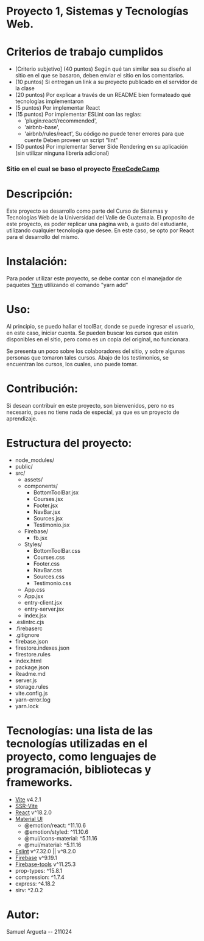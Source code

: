 # Proyecto 1, Sistemas y Tecnologías Web.

# Criterios de trabajo cumplidos

- [Criterio subjetivo] (40 puntos) Según qué tan similar sea su diseño al sitio en el que se basaron, deben enviar el sitio en los comentarios.
- (10 puntos) Si entregan un link a su proyecto publicado en el servidor de la clase
- (20 puntos) Por explicar a través de un README bien formateado qué tecnologías implementaron
- (5 puntos) Por implementar React
- (15 puntos) Por implementar ESLint con las reglas:
  - 'plugin:react/recommended',
  - 'airbnb-base',
  - 'airbnb/rules/react',
    Su código no puede tener errores para que cuente Deben proveer un script "lint"   
- (50 puntos) Por implementar Server Side Rendering en su aplicación (sin utilizar ninguna librería adicional)

### Sitio en el cual se baso el proyecto [FreeCodeCamp](https://www.freecodecamp.org/)

# Descripción:
Este proyecto se desarrollo como parte del Curso de Sistemas y Tecnologías Web de la Universidad del Valle de Guatemala.
El proposito de este proyecto, es poder replicar una página web, a gusto del estudiante, utilizando cualquier tecnología
que desee. En este caso, se opto por React para el desarrollo del mismo.


# Instalación:
Para poder utilizar este proyecto, se debe contar con el manejador de paquetes [Yarn](https://yarnpkg.com/)
utilizando el comando "yarn add"

# Uso: 
Al principio, se puedo hallar el toolBar, donde se puede ingresar el usuario, en este caso, iniciar cuenta.
Se pueden buscar los cursos que esten disponibles en el sitio, pero como es un copia del original, no funcionara.

Se presenta un poco sobre los colaboradores del sitio, y sobre algunas personas que tomaron tales cursos.
Abajo de los testimonios, se encuentran los cursos, los cuales, uno puede tomar.

# Contribución: 
Si desean contribuir en este proyecto, son bienvenidos, pero no es necesario, pues no tiene nada de especial, ya que es un
proyecto de aprendizaje.

# Estructura del proyecto:
- node_modules/
- public/
- src/
  - assets/
  - components/
    - BottomToolBar.jsx
    - Courses.jsx
    - Footer.jsx
    - NavBar.jsx
    - Sources.jsx
    - Testimonio.jsx
  - Firebase/
    - fb.jsx
  - Styles/
    - BottomToolBar.css
    - Courses.css
    - Footer.css
    - NavBar.css
    - Sources.css
    - Testimonio.css
  - App.css
  - App.jsx
  - entry-client.jsx
  - entry-server.jsx
  - index.jsx
- .eslintrc.cjs
- .firebaserc
- .gitignore
- firebase.json
- firestore.indexes.json
- firestore.rules
- index.html
- package.json
- Readme.md
- server.js
- storage.rules
- vite.config.js
- yarn-error.log
- yarn.lock


# Tecnologías: una lista de las tecnologías utilizadas en el proyecto, como lenguajes de programación, bibliotecas y frameworks.
- [Vite](https://vitejs.dev/) v4.2.1
- [SSR-Vite](https://vitejs.dev/guide/ssr.html)
- [React](https://es.reactjs.org/) v^18.2.0
- [Material UI](https://mui.com/)
  - @emotion/react: ^11.10.6
  - @emotion/styled: ^11.10.6
  - @mui/icons-material: ^5.11.16
  - @mui/material: ^5.11.16  
- [Eslint](https://eslint.org/) v^7.32.0 || v^8.2.0
- [Firebase](https://firebase.google.com/?hl=es-419&authuser=7) v^9.19.1
- [Firebase-tools](https://firebase.google.com/docs/cli?hl=es-419) v^11.25.3
- prop-types: ^15.8.1
- compression: ^1.7.4
- express: ^4.18.2
- sirv: ^2.0.2   
    
# Autor:
Samuel Argueta -- 211024
